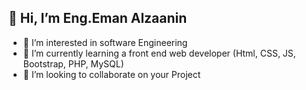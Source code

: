 ## 👋 Hi, I’m Eng.Eman Alzaanin
- 👀 I’m interested in software Engineering
- 🌱 I’m currently learning a front end web developer (Html, CSS, JS, Bootstrap, PHP, MySQL)
- 💞️ I’m looking to collaborate on your Project 


<!---
emanalzaanin/emanalzaanin is a ✨ special ✨ repository because its `README.md` (this file) appears on your GitHub profile.
You can click the Preview link to take a look at your changes.
--->
